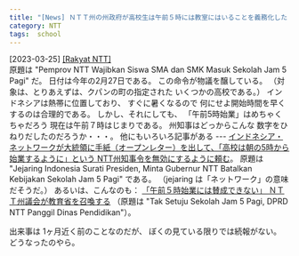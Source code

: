 ```yaml
---
title: "[News] ＮＴＴ州の州政府が高校生は午前５時には教室にはいることを義務化した ---ＮＴＴ州は大騒ぎになっている"
category: NTT
tags:  school
---
```


[2023-03-25] [[Rakyat NTT]](https://rakyatntt.com/pemprov-ntt-wajibkan-siswa-sma-dan-smk-masuk-sekolah-jam-5-pagi/?utm_source=pocket_saves)  
 原題は
"Pemprov NTT Wajibkan Siswa SMA dan SMK 
Masuk Sekolah Jam 5 Pagi" だ。
日付は今年の2月27日である。
この命令が物議を醸している。
（対象は、とりあえずは、クパンの町の指定された
いくつかの高校である。）
インドネシアは熱帯に位置しており、
すぐに暑くなるので
何にせよ開始時間を早くするのは合理的である。
しかし、それにしても、
「午前5時始業」はめちゃくちゃだろう
現在は午前７時はじまりである。
州知事はどっからこんな
数字をひねりだしたのだろうか・・・。
他にもいろいろ記事がある ---
[インドネシア・ネットワークが大統領に手紙（オープンレター）を出して、「高校は朝の5時から始業するように」という NTT州知事令を無効にするように頼む](https://rakyatntt.com/jejaring-indonesia-surati-presiden-minta-gubernur-ntt-batalkan-kebijakan-sekolah-jam-5-pagi/?utm_source=pocket_saves)。
原題は "Jejaring Indonesia Surati Presiden, Minta Gubernur NTT Batalkan Kebijakan Sekolah Jam 5 Pagi" である。
（jejaring は「ネットワーク」の意味だそうだ。）
あるいは、こんなのも：
[「午前５時始業には賛成できない」
ＮＴＴ州議会が教育省を召喚する](https://rakyatntt.com/tak-setuju-sekolah-jam-5-pagi-dprd-ntt-panggil-dinas-pendidikan/?utm_source=pocket_saves)
（原題は
"Tak Setuju Sekolah Jam 5 Pagi, 
DPRD NTT Panggil Dinas Pendidikan"）。

 出来事は 1ヶ月近く前のことなのだが、
ぼくの見ている限りでは続報がない。
どうなったのやら。

